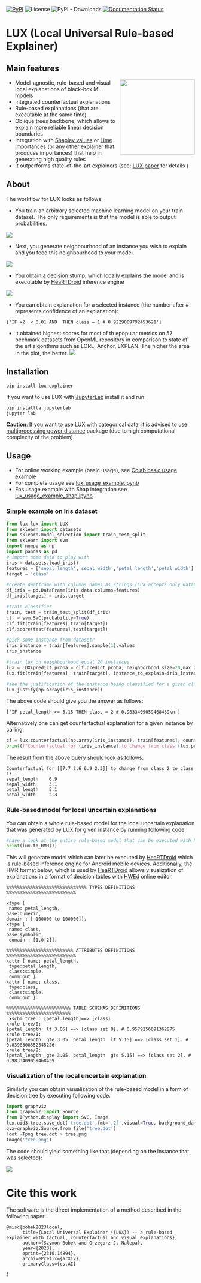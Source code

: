 [![PyPI](https://img.shields.io/pypi/v/lux-explainer)](https://pypi.org/project/lux-explainer/)  ![License](https://img.shields.io/github/license/sbobek/lux)
 ![PyPI - Downloads](https://img.shields.io/pypi/dm/lux-explainer) [![Documentation Status](https://readthedocs.org/projects/lux-explainer/badge/?version=latest)](https://tsproto.readthedocs.io/en/latest/?badge=latest)
   
# LUX (Local Universal Rule-based Explainer)
## Main features
  <img align="right"  src="https://raw.githubusercontent.com/sbobek/lux/main/pix/lux-logo.png" width="200">
  
  * Model-agnostic, rule-based and visual local explanations of black-box ML models
  * Integrated counterfactual explanations
  * Rule-based explanations (that are executable at the same time)
  * Oblique trees backbone, which allows to explain more reliable linear decision boundaries
  * Integration with [Shapley values](https://shap.readthedocs.io/en/latest/) or [Lime](https://github.com/marcotcr/lime) importances (or any other explainer that produces importances) that help in generating high quality rules
  * It outperforms state-ot-the-art explainers (see: [LUX paper](https://arxiv.org/abs/2310.14894) for details )
  
## About
The workflow for LUX looks as follows:
  - You train an arbitrary selected machine learning model on your train dataset. The only requirements is that the model is able to output probabilities.
  
  ![](https://raw.githubusercontent.com/sbobek/lux/main/pix/decbound-point.png)
  - Next, you generate neighbourhood of an instance you wish to explain and you feed this neighbourhood to your model. 
  
  ![](https://raw.githubusercontent.com/sbobek/lux/main/pix/neighbourhood.png)
  - You obtain a decision stump, which locally explains the model and is executable by [HeaRTDroid](https://heartdroid.re) inference engine
  
  ![](https://raw.githubusercontent.com/sbobek/lux/main/pix/hmrp.png)
  - You can obtain explanation for a selected instance (the number after # represents confidence of an explanation):
  ```
  ['IF x2  < 0.01 AND  THEN class = 1 # 0.9229009792453621']
  ```
  - It obtained highest scores for most of th epopular metrics on 57 bechmark datasets from OpenML repository in comparison to state of the art algorithms such as LORE, Anchor, EXPLAN. The higher the area in the plot, the better.
  ![]( https://raw.githubusercontent.com/sbobek/lux/main/pix/spiderplot.svg)

## Installation


```
pip install lux-explainer
```
If you want to use LUX with [JupyterLab](https://jupyter.org/) install it and run:

```
pip installta jupyterlab
jupyter lab
```

**Caution**: If you want to use LUX with categorical data, it is advised to use [multiprocessing gower distance](https://github.com/sbobek/gower/tree/add-multiprocessing) package (due to high computational complexity of the problem). 

## Usage

  * For online working example (basic usage), see [Colab basic usage example](https://colab.research.google.com/drive/123h5BdTfOK7adhe8nvvd7UPtNPBIuTgL?usp=sharing)
  * For complete usage see [lux_usage_example.ipynb](https://raw.githubusercontent.com/sbobek/lux/main/examples/lux_usage_example.ipynb)
  * Fos usage example with Shap integration see [lux_usage_example_shap.ipynb](https://raw.githubusercontent.com/sbobek/lux/main/examples/lux_usage_example_shap.ipynb)

### Simple example on Iris dataset

``` python
from lux.lux import LUX
from sklearn import datasets
from sklearn.model_selection import train_test_split
from sklearn import svm
import numpy as np
import pandas as pd
# import some data to play with
iris = datasets.load_iris()
features = ['sepal_length','sepal_width','petal_length','petal_width']
target = 'class'

#create daatframe with columns names as strings (LUX accepts only DataFrames withj string columns names)
df_iris = pd.DataFrame(iris.data,columns=features)
df_iris[target] = iris.target

#train classifier
train, test = train_test_split(df_iris)
clf = svm.SVC(probability=True)
clf.fit(train[features],train[target])
clf.score(test[features],test[target])

#pick some instance from datasetr
iris_instance = train[features].sample(1).values
iris_instance

#train lux on neighbourhood equal 20 instances
lux = LUX(predict_proba = clf.predict_proba, neighborhood_size=20,max_depth=2,  node_size_limit = 1, grow_confidence_threshold = 0 )
lux.fit(train[features], train[target], instance_to_explain=iris_instance,class_names=[0,1,2])

#see the justification of the instance being classified for a given class
lux.justify(np.array(iris_instance))

```

The above code should give you the answer as follows:
```
['IF petal_length >= 5.15 THEN class = 2 # 0.9833409059468439\n']
```

Alternatively one can get counterfactual explanation for a given instance by calling:

``` python
cf = lux.counterfactual(np.array(iris_instance), train[features], counterfactual_representative='nearest', topn=1)[0]
print(f"Counterfactual for {iris_instance} to change from class {lux.predict(np.array(iris_instance))[0]} to class {cf['prediction']}: \n{cf['counterfactual']}")
```
The result from the above query should look as follows:

```
Counterfactual for [[7.7 2.6 6.9 2.3]] to change from class 2 to class 1: 
sepal_length    6.9
sepal_width     3.1
petal_length    5.1
petal_width     2.3
```

### Rule-based model for local uncertain explanations
You can obtain a whole rule-based model for the local uncertain explanation that was generated by LUX for given instance by running following code

``` python
#have a look at the entire rule-based model that can be executed with https:://heartdroid.re
print(lux.to_HMR())
```

This will generate model which can later be executed by [HeaRTDroid](https://heartdroid.re) which is rule-based inference engine for Android mobile devices.
Additionally, the HMR format below, which is used by  [HeaRTDroid](https://heartdroid.re) allows visualization of explanations in a format of decision tables with [HWEd](https://heartdroid.re/hwed/#/) online editor.


```
%%%%%%%%%%%%%%%%%%%%%%%%%%%%%% TYPES DEFINITIONS %%%%%%%%%%%%%%%%%%%%%%%%%%

xtype [
 name: petal_length, 
base:numeric,
domain : [-100000 to 100000]].
xtype [
 name: class, 
base:symbolic,
 domain : [1,0,2]].

%%%%%%%%%%%%%%%%%%%%%%%%% ATTRIBUTES DEFINITIONS %%%%%%%%%%%%%%%%%%%%%%%%%%
xattr [ name: petal_length,
 type:petal_length,
 class:simple,
 comm:out ].
xattr [ name: class,
 type:class,
 class:simple,
 comm:out ].

%%%%%%%%%%%%%%%%%%%%%%%% TABLE SCHEMAS DEFINITIONS %%%%%%%%%%%%%%%%%%%%%%%%
 xschm tree : [petal_length]==> [class].
xrule tree/0:
[petal_length  lt 3.05] ==> [class set 0]. # 0.9579256691362875
xrule tree/1:
[petal_length  gte 3.05, petal_length  lt 5.15] ==> [class set 1]. # 0.8398308552545226
xrule tree/2:
[petal_length  gte 3.05, petal_length  gte 5.15] ==> [class set 2]. # 0.9833409059468439
```
### Visualization of the local uncertain explanation
Similarly you can obtain visualization of the rule-based model in a form of decision tree by executing following code. 

``` python
import graphviz
from graphviz import Source
from IPython.display import SVG, Image
lux.uid3.tree.save_dot('tree.dot',fmt='.2f',visual=True, background_data=train)
gvz=graphviz.Source.from_file('tree.dot')
!dot -Tpng tree.dot > tree.png
Image('tree.png')
```

The code should yield something like that (depending on the instance that was selected):

![](https://raw.githubusercontent.com/sbobek/lux/main/pix/utree.png)

# Cite this work

The software is the direct implementation of a method described in the following paper:

```
@misc{bobek2023local,
      title={Local Universal Explainer ({LUX}) -- a rule-based explainer with factual, counterfactual and visual explanations}, 
      author={Szymon Bobek and Grzegorz J. Nalepa},
      year={2023},
      eprint={2310.14894},
      archivePrefix={arXiv},
      primaryClass={cs.AI}

}
```
